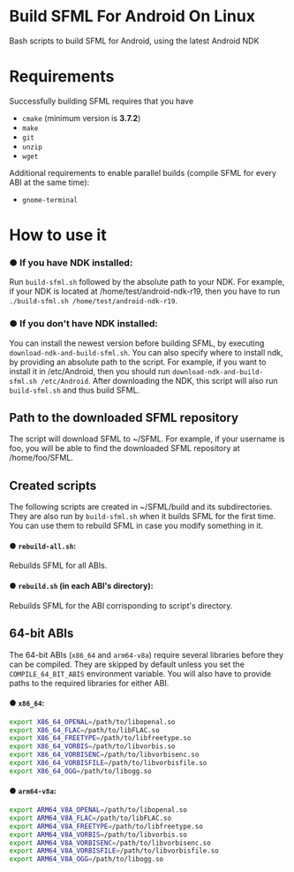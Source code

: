 # Build SFML For Android On Linux
Bash scripts to build SFML for Android, using the latest Android NDK

# Requirements

Successfully building SFML requires that you have 
* `cmake` (minimum version is **3.7.2**)
* `make`
* `git`
* `unzip`
* `wget`

Additional requirements to enable parallel builds (compile SFML for every ABI at the same time):

* `gnome-terminal`

# How to use it

### ● If you have NDK installed:

Run `build-sfml.sh` followed by the absolute path to your NDK. For example, if your NDK is located at /home/test/android-ndk-r19, then you have to run `./build-sfml.sh /home/test/android-ndk-r19`.
        
### ● If you don't have NDK installed:

You can install the newest version before building SFML, by executing `download-ndk-and-build-sfml.sh`. You can also specify where to install ndk, by providing an absolute path to the script. For example, if you want to install it in /etc/Android, then you should run `download-ndk-and-build-sfml.sh /etc/Android`. After downloading the NDK, this script will also run `build-sfml.sh` and thus build SFML.

## Path to the downloaded SFML repository

The script will download SFML to ~/SFML. For example, if your username is foo, you will be able to find the downloaded SFML repository at /home/foo/SFML.

## Created scripts

The following scripts are created in ~/SFML/build and its subdirectories. They are also run by `build-sfml.sh` when it builds SFML for the first time. You can use them to rebuild SFML in case you modify something in it.

#### ● `rebuild-all.sh`: 
Rebuilds SFML for all ABIs.

#### ● `rebuild.sh` (in each ABI's directory): 
Rebuilds SFML for the ABI corrisponding to script's directory.

## 64-bit ABIs
The 64-bit ABIs (`x86_64` and `arm64-v8a`) require several libraries before they can be compiled. They are skipped by default unless you set the `COMPILE_64_BIT_ABIS` environment variable. You will also have to provide paths to the required libraries for either ABI.

#### ● `x86_64`:
```bash
export X86_64_OPENAL=/path/to/libopenal.so
export X86_64_FLAC=/path/to/libFLAC.so
export X86_64_FREETYPE=/path/to/libfreetype.so
export X86_64_VORBIS=/path/to/libvorbis.so
export X86_64_VORBISENC=/path/to/libvorbisenc.so
export X86_64_VORBISFILE=/path/to/libvorbisfile.so
export X86_64_OGG=/path/to/libogg.so
```

#### ● `arm64-v8a`:
```bash
export ARM64_V8A_OPENAL=/path/to/libopenal.so
export ARM64_V8A_FLAC=/path/to/libFLAC.so
export ARM64_V8A_FREETYPE=/path/to/libfreetype.so
export ARM64_V8A_VORBIS=/path/to/libvorbis.so
export ARM64_V8A_VORBISENC=/path/to/libvorbisenc.so
export ARM64_V8A_VORBISFILE=/path/to/libvorbisfile.so
export ARM64_V8A_OGG=/path/to/libogg.so
```
